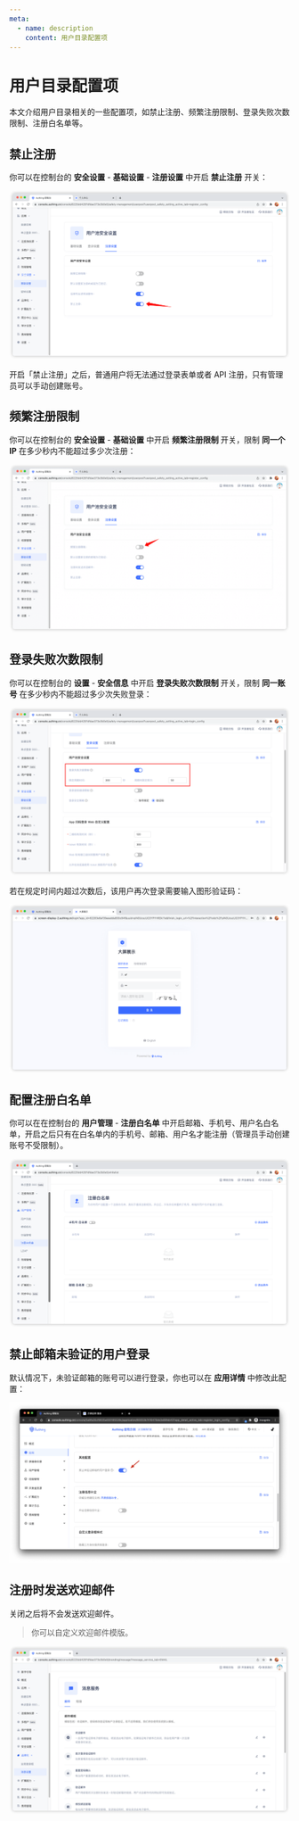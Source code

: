 ```yaml
---
meta:
  - name: description
    content: 用户目录配置项
---
```


# 用户目录配置项

<LastUpdated/>

本文介绍用户目录相关的一些配置项，如禁止注册、频繁注册限制、登录失败次数限制、注册白名单等。

## 禁止注册

你可以在控制台的 **安全设置** - **基础设置** - **注册设置** 中开启 **禁止注册** 开关：

![](./images/disable-registeration.png)

开启「禁止注册」之后，普通用户将无法通过登录表单或者 API 注册，只有管理员可以手动创建账号。

## 频繁注册限制

你可以在控制台的 **安全设置** - **基础设置** 中开启 **频繁注册限制** 开关，限制 **同一个 IP** 在多少秒内不能超过多少次注册：

![](./images/registration-frequency-check.png)

## 登录失败次数限制

你可以在控制台的 **设置** - **安全信息** 中开启 **登录失败次数限制** 开关，限制 **同一账号** 在多少秒内不能超过多少次失败登录：

![](./images/login-fail-frequency-check.png)

若在规定时间内超过次数后，该用户再次登录需要输入图形验证码：

![](./images/enter-captcha.png)

## 配置注册白名单

你可以在在控制台的 **用户管理** - **注册白名单** 中开启邮箱、手机号、用户名白名单，开启之后只有在白名单内的手机号、邮箱、用户名才能注册（管理员手动创建账号不受限制）。

![](./images/whitelist.png)

## 禁止邮箱未验证的用户登录

默认情况下，未验证邮箱的账号可以进行登录，你也可以在 **应用详情** 中修改此配置：

![](./images/disable-unverified-email-login.png)

## 注册时发送欢迎邮件

关闭之后将不会发送欢迎邮件。

> 你可以自定义欢迎邮件模版。

![](./images/email-setting.png)